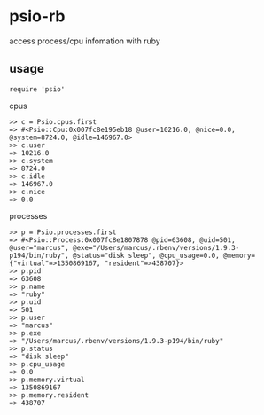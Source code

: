 # psio-rb

access process/cpu infomation with ruby

## usage

    require 'psio'

cpus

    >> c = Psio.cpus.first
    => #<Psio::Cpu:0x007fc8e195eb18 @user=10216.0, @nice=0.0, @system=8724.0, @idle=146967.0>
    >> c.user
    => 10216.0
    >> c.system
    => 8724.0
    >> c.idle
    => 146967.0
    >> c.nice
    => 0.0

processes

    >> p = Psio.processes.first
    => #<Psio::Process:0x007fc8e1807878 @pid=63608, @uid=501, @user="marcus", @exe="/Users/marcus/.rbenv/versions/1.9.3-p194/bin/ruby", @status="disk sleep", @cpu_usage=0.0, @memory={"virtual"=>1350869167, "resident"=>438707}>
    >> p.pid
    => 63608
    >> p.name
    => "ruby"
    >> p.uid
    => 501
    >> p.user
    => "marcus"
    >> p.exe
    => "/Users/marcus/.rbenv/versions/1.9.3-p194/bin/ruby"
    >> p.status
    => "disk sleep"
    >> p.cpu_usage
    => 0.0
    >> p.memory.virtual
    => 1350869167
    >> p.memory.resident
    => 438707

